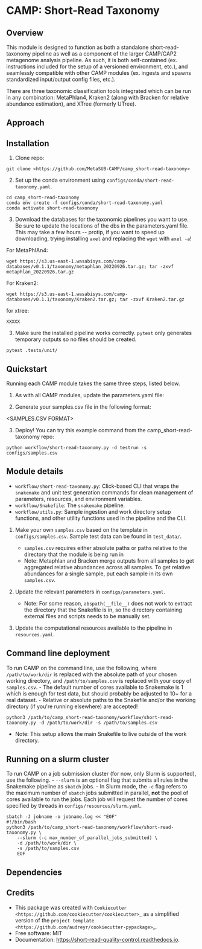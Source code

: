 # CAMP: Short-Read Taxonomy

Overview
--------

This module is designed to function as both a standalone short-read-taxonomy pipeline as well as a component of the larger CAMP/CAP2 metagenome analysis pipeline. As such, it is both self-contained (ex. instructions included for the setup of a versioned environment, etc.), and seamlessly compatible with other CAMP modules (ex. ingests and spawns standardized input/output config files, etc.). 

There are three taxonomic classification tools integrated which can be run in any combination: MetaPhlan4, Kraken2 (along with Bracken for relative abundance estimation), and XTree (formerly UTree). 

Approach
--------
<INSERT PIPELINE IMAGE>

Installation
------------

1. Clone repo: 

```
git clone <https://github.com/MetaSUB-CAMP/camp_short-read-taxonomy>
```

2. Set up the conda environment using ``configs/conda/short-read-taxonomy.yaml``. 

```
cd camp_short-read-taxonomy
conda env create -f configs/conda/short-read-taxonomy.yaml
conda activate short-read-taxonomy
```

3. Download the databases for the taxonomic pipelines you want to use. Be sure to update the locations of the dbs in the parameters.yaml file. This may take a few hours -- protip, if you want to speed up downloading, trying installing ``axel`` and replacing the ``wget`` with ``axel -a``!

For MetaPhlAn4:

```
wget https://s3.us-east-1.wasabisys.com/camp-databases/v0.1.1/taxonomy/metaphlan_20220926.tar.gz; tar -zxvf metaphlan_20220926.tar.gz
```
For Kraken2:

```
wget https://s3.us-east-1.wasabisys.com/camp-databases/v0.1.1/taxonomy/Kraken2.tar.gz; tar -zxvf Kraken2.tar.gz
```

for xtree:

```
XXXXX
```

3. Make sure the installed pipeline works correctly. ``pytest`` only generates temporary outputs so no files should be created.

```
pytest .tests/unit/
```

Quickstart
----------

Running each CAMP module takes the same three steps, listed below.

1. As with all CAMP modules, update the parameters.yaml file:

<TABLE OF PARAMETERS AND DESCRIPTIONS>

2. Generate your samples.csv file in the following format:

<SAMPLES.CSV FORMAT>

3. Deploy! You can try this example command from the camp_short-read-taxonomy repo:

```
python workflow/short-read-taxonomy.py -d testrun -s configs/samples.csv
```

Module details
---------------
- ``workflow/short-read-taxonomy.py``: Click-based CLI that wraps the ``snakemake`` and unit test generation commands for clean management of parameters, resources, and environment variables.
- ``workflow/Snakefile``: The ``snakemake`` pipeline. 
- ``workflow/utils.py``: Sample ingestion and work directory setup functions, and other utility functions used in the pipeline and the CLI.

1. Make your own ``samples.csv`` based on the template in ``configs/samples.csv``. Sample test data can be found in ``test_data/``.
    - ``samples.csv`` requires either absolute paths or paths relative to the directory that the module is being run in
    - Note: Metaphlan and Bracken merge outputs from all samples to get aggregated relative abundances across all samples. To get relative abundances for a single sample, put each sample in its own ``samples.csv``.

2. Update the relevant parameters in ``configs/parameters.yaml``.
    * Note: For some reason, ``abspath(__file__)`` does not work to extract the directory that the Snakefile is in, so the directory containing external files and scripts needs to be manually set. 

3. Update the computational resources available to the pipeline in ``resources.yaml``. 

Command line deployment
-----------------------
To run CAMP on the command line, use the following, where ``/path/to/work/dir`` is replaced with the absolute path of your chosen working directory, and ``/path/to/samples.csv`` is replaced with your copy of ``samples.csv``. 
    - The default number of cores available to Snakemake is 1 which is enough for test data, but should probably be adjusted to 10+ for a real dataset.
    - Relative or absolute paths to the Snakefile and/or the working directory (if you're running elsewhere) are accepted!
```
python3 /path/to/camp_short-read-taxonomy/workflow/short-read-taxonomy.py -d /path/to/work/dir -s /path/to/samples.csv
```

* Note: This setup allows the main Snakefile to live outside of the work directory.

Running on a slurm cluster
--------------------------
To run CAMP on a job submission cluster (for now, only Slurm is supported), use the following.
    - ``--slurm`` is an optional flag that submits all rules in the Snakemake pipeline as ``sbatch`` jobs. 
    - In Slurm mode, the ``-c`` flag refers to the maximum number of ``sbatch`` jobs submitted in parallel, **not** the pool of cores available to run the jobs. Each job will request the number of cores specified by threads in ``configs/resources/slurm.yaml``.
```
sbatch -J jobname -o jobname.log << "EOF"
#!/bin/bash
python3 /path/to/camp_short-read-taxonomy/workflow/short-read-taxonomy.py \
    --slurm (-c max_number_of_parallel_jobs_submitted) \
    -d /path/to/work/dir \
    -s /path/to/samples.csv
    EOF
```
Dependencies
------------    
<LIST ALL DEPENDENCIES>

Credits
-------

* This package was created with `Cookiecutter <https://github.com/cookiecutter/cookiecutter>`_ as a simplified version of the `project template <https://github.com/audreyr/cookiecutter-pypackage>`_.
* Free software: MIT
* Documentation: https://short-read-quality-control.readthedocs.io. 

